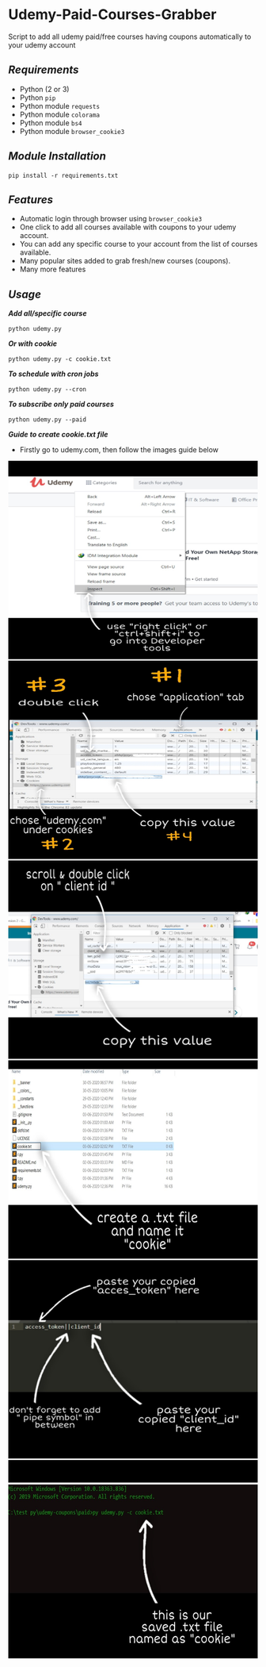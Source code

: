 # Udemy-Paid-Courses-Grabber
Script to add all udemy paid/free courses having coupons automatically to your udemy account

## ***Requirements***

- Python (2 or 3)
- Python `pip`
- Python module `requests`
- Python module `colorama`
- Python module `bs4`
- Python module `browser_cookie3`

## ***Module Installation***

	pip install -r requirements.txt

## ***Features***

- Automatic login through browser using `browser_cookie3`
- One click to add all courses available with coupons to your udemy account.
- You can add any specific course to your account from the list of courses available.
- Many popular sites added to grab fresh/new courses (coupons).
- Many more features

## ***Usage***

***Add all/specific course***

    python udemy.py

***Or with cookie***

    python udemy.py -c cookie.txt

***To schedule with cron jobs***

    python udemy.py --cron

***To subscribe only paid courses***

    python udemy.py --paid

***Guide to create cookie.txt file***
- Firstly go to udemy.com, then follow the images guide below
<img src='images/image1.jpg' width='600' height='400'>


<img src='images/image2.jpg' width='600' height='400'>


<img src='images/image3.jpg' width='600' height='400'>


<img src='images/image4.jpg' width='600' height='400'>


<img src='images/image5.jpg' width='600' height='400'>


<img src='images/image6.jpg' width='600' height='400'>
